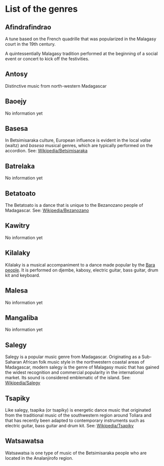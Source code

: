 # List of the genres

## Afindrafindrao

A tune based on the French quadrille that was popularized in the Malagasy court in the 19th century.

A quintessentially Malagasy tradition performed at the beginning of a social event or concert to kick off the festivities.

## Antosy

Distinctive music from north-western Madagascar

## Baoejy

No information yet

## Basesa

In Betsimisaraka culture, European influence is evident in the local *valse* (waltz) and *basesa* musical genres, which are typically performed on the accordion. See: [Wikipedia/Betsimisaraka](https://en.wikipedia.org/wiki/Betsimisaraka_people)

## Batrelaka

No information yet

## Betatoato

The Betatoato is a dance that is unique to the Bezanozano people of Madagascar. See: [Wikipedia/Bezanozano](https://en.wikipedia.org/wiki/Bezanozano)

## Kawitry

No information yet

## Kilalaky

Kilalaky is a musical accompaniment to a dance made popular by the [Bara people](https://en.wikipedia.org/wiki/Bara_people). It is performed on djembe, kabosy, electric guitar, bass guitar, drum kit and keyboard.

## Malesa

No information yet

## Mangaliba

No information yet

## Salegy

Salegy is a popular music genre from Madagascar. Originating as a Sub-Saharan African folk music style in the northwestern coastal areas of Madagascar, modern salegy is the genre of Malagasy music that has gained the widest recognition and commercial popularity in the international market. Its sound is considered emblematic of the island. See: [Wikipedia/Salegy](https://en.wikipedia.org/wiki/Salegy)

## Tsapiky

Like salegy, tsapika (or tsapiky) is energetic dance music that originated from the traditional music of the southwestern region around Toliara and that has recently been adapted to contemporary instruments such as electric guitar, bass guitar and drum kit. See: [Wikipedia/Tsapiky](https://en.wikipedia.org/wiki/Tsapiky)

## Watsawatsa

Watsawatsa is one type of music of the Betsimisaraka people who are located in the Analanjirofo region.
